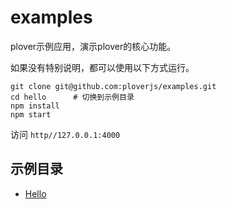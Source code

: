 # examples


plover示例应用，演示plover的核心功能。  

如果没有特别说明，都可以使用以下方式运行。

```
git clone git@github.com:ploverjs/examples.git
cd hello      # 切换到示例目录
npm install
npm start
```

访问 `http//127.0.0.1:4000`


## 示例目录

- [Hello](hello)
